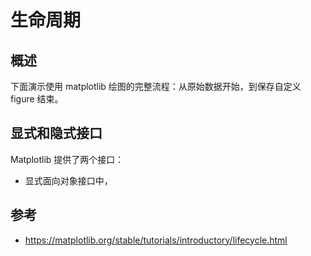 # 生命周期

## 概述

下面演示使用 matplotlib 绘图的完整流程：从原始数据开始，到保存自定义 figure 结束。

## 显式和隐式接口

Matplotlib 提供了两个接口：

- 显式面向对象接口中，

## 参考

- https://matplotlib.org/stable/tutorials/introductory/lifecycle.html
